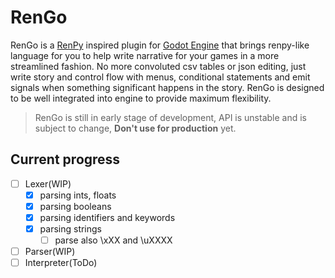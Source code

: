 # RenGo

RenGo is a [RenPy](https://www.renpy.org) inspired plugin for [Godot Engine](https://godotengine.org) that brings renpy-like language for you to help write narrative for your games in a more streamlined fashion. No more convoluted csv tables or json editing, just write story and control flow with menus, conditional statements and emit signals when something significant happens in the story. RenGo is designed to be well integrated into engine to provide maximum flexibility. 

> RenGo is still in early stage of development, API is unstable and is subject to change, **Don't use for production** yet.

## Current progress

- [ ] Lexer(WIP)
  - [x] parsing ints, floats
  - [x] parsing booleans
  - [x] parsing identifiers and keywords
  - [x] parsing strings
    - [ ] parse also \xXX and \uXXXX
- [ ] Parser(WIP)
- [ ] Interpreter(ToDo)